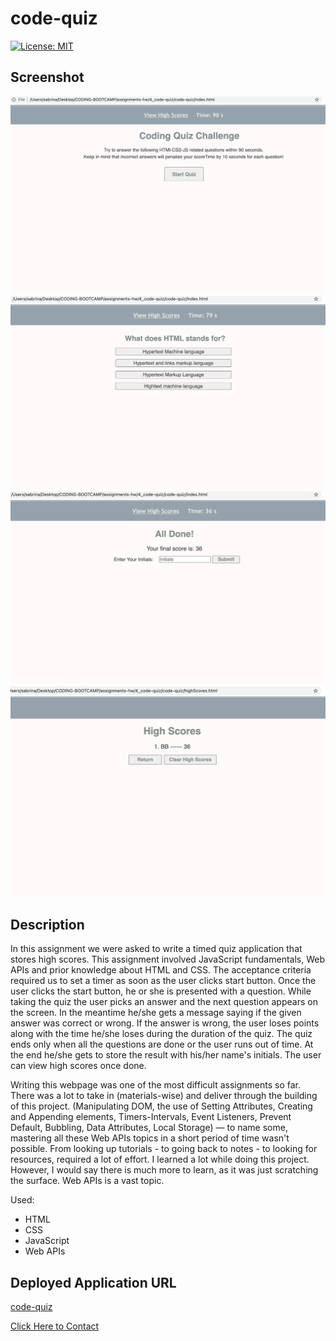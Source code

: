 # code-quiz


[![License: MIT](https://img.shields.io/badge/License-MIT-yellow.svg)](https://opensource.org/licenses/MIT)


## Screenshot
![alt text](assets/images/final-page-1.png)
![alt text](assets/images/final-page-2.png)
![alt text](assets/images/final-page-3.png)
![alt text](assets/images/final-page-4.png)


## Description 
In this assignment we were asked to write a timed quiz application that stores high scores. This assignment involved JavaScript fundamentals, Web APIs and prior knowledge about HTML and CSS. The acceptance criteria required us to set a timer as soon as the user clicks start button. Once the user clicks the start button, he or she is presented with a question. While taking the quiz the user picks an answer and the next question appears on the screen. In the meantime he/she gets a message saying if the given answer was correct or wrong. If the answer is wrong, the user loses points along with the time he/she loses during the duration of the quiz. The quiz ends only when all the questions are done or the user runs out of time. At the end he/she gets to store the result with his/her name's initials. The user can view high scores once done. 

Writing this webpage was one of the most difficult assignments so far. There was a lot to take in (materials-wise) and deliver through the building of this project. (Manipulating DOM, the use of Setting Attributes, Creating and Appending elements, Timers-Intervals, Event Listeners, Prevent Default, Bubbling, Data Attributes, Local Storage) — to name some, mastering all these Web APIs topics in a short period of time wasn't possible. From looking up tutorials - to going back to notes - to looking for resources, required a lot of effort. I learned a lot while doing this project. However, I would say there is much more to learn, as it was just scratching the surface. Web APIs is a vast topic.   

Used:
- HTML
- CSS
- JavaScript 
- Web APIs


## Deployed Application URL
[code-quiz](https://ssharmin0029.github.io/code-quiz/)


[Click Here to Contact](https://ssharmin0029.github.io/portfolio-website-ss/)